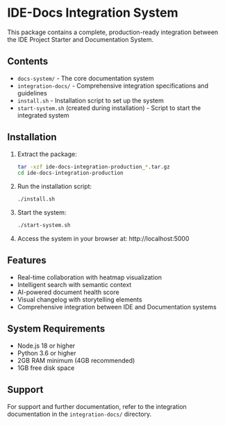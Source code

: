 # IDE-Docs Integration System

This package contains a complete, production-ready integration between the IDE Project Starter and Documentation System.

## Contents

- `docs-system/` - The core documentation system
- `integration-docs/` - Comprehensive integration specifications and guidelines
- `install.sh` - Installation script to set up the system
- `start-system.sh` (created during installation) - Script to start the integrated system

## Installation

1. Extract the package:
   ```bash
   tar -xzf ide-docs-integration-production_*.tar.gz
   cd ide-docs-integration-production
   ```

2. Run the installation script:
   ```bash
   ./install.sh
   ```

3. Start the system:
   ```bash
   ./start-system.sh
   ```

4. Access the system in your browser at: http://localhost:5000

## Features

- Real-time collaboration with heatmap visualization
- Intelligent search with semantic context
- AI-powered document health score
- Visual changelog with storytelling elements
- Comprehensive integration between IDE and Documentation systems

## System Requirements

- Node.js 18 or higher
- Python 3.6 or higher
- 2GB RAM minimum (4GB recommended)
- 1GB free disk space

## Support

For support and further documentation, refer to the integration documentation in the `integration-docs/` directory.
